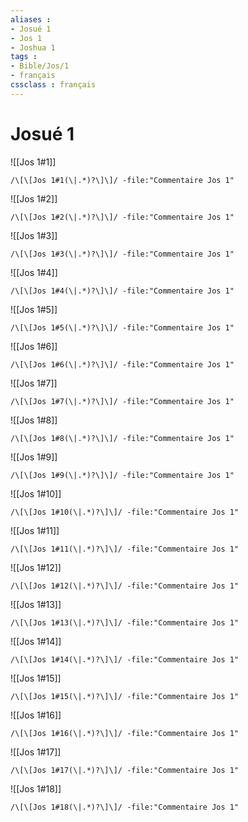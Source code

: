 ```yaml
---
aliases : 
- Josué 1
- Jos 1
- Joshua 1
tags : 
- Bible/Jos/1
- français
cssclass : français
---
```


# Josué 1

![[Jos 1#1]]

```query
/\[\[Jos 1#1(\|.*)?\]\]/ -file:"Commentaire Jos 1"
```

![[Jos 1#2]]

```query
/\[\[Jos 1#2(\|.*)?\]\]/ -file:"Commentaire Jos 1"
```

![[Jos 1#3]]

```query
/\[\[Jos 1#3(\|.*)?\]\]/ -file:"Commentaire Jos 1"
```

![[Jos 1#4]]

```query
/\[\[Jos 1#4(\|.*)?\]\]/ -file:"Commentaire Jos 1"
```

![[Jos 1#5]]

```query
/\[\[Jos 1#5(\|.*)?\]\]/ -file:"Commentaire Jos 1"
```

![[Jos 1#6]]

```query
/\[\[Jos 1#6(\|.*)?\]\]/ -file:"Commentaire Jos 1"
```

![[Jos 1#7]]

```query
/\[\[Jos 1#7(\|.*)?\]\]/ -file:"Commentaire Jos 1"
```

![[Jos 1#8]]

```query
/\[\[Jos 1#8(\|.*)?\]\]/ -file:"Commentaire Jos 1"
```

![[Jos 1#9]]

```query
/\[\[Jos 1#9(\|.*)?\]\]/ -file:"Commentaire Jos 1"
```

![[Jos 1#10]]

```query
/\[\[Jos 1#10(\|.*)?\]\]/ -file:"Commentaire Jos 1"
```

![[Jos 1#11]]

```query
/\[\[Jos 1#11(\|.*)?\]\]/ -file:"Commentaire Jos 1"
```

![[Jos 1#12]]

```query
/\[\[Jos 1#12(\|.*)?\]\]/ -file:"Commentaire Jos 1"
```

![[Jos 1#13]]

```query
/\[\[Jos 1#13(\|.*)?\]\]/ -file:"Commentaire Jos 1"
```

![[Jos 1#14]]

```query
/\[\[Jos 1#14(\|.*)?\]\]/ -file:"Commentaire Jos 1"
```

![[Jos 1#15]]

```query
/\[\[Jos 1#15(\|.*)?\]\]/ -file:"Commentaire Jos 1"
```

![[Jos 1#16]]

```query
/\[\[Jos 1#16(\|.*)?\]\]/ -file:"Commentaire Jos 1"
```

![[Jos 1#17]]

```query
/\[\[Jos 1#17(\|.*)?\]\]/ -file:"Commentaire Jos 1"
```

![[Jos 1#18]]

```query
/\[\[Jos 1#18(\|.*)?\]\]/ -file:"Commentaire Jos 1"
```


